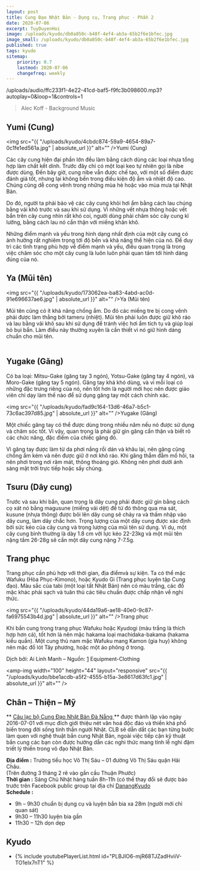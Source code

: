```yaml
---
layout: post
title: Cung Đạo Nhật Bản - Dụng cụ, Trang phục - Phần 2
date: 2020-07-06
excerpt: TuyDuyenHoi
image: /uploads/kyudo/db0a850c-b48f-4ef4-ab3a-65b2f6e1bfec.jpg
image_small: /uploads/kyudo/db0a850c-b48f-4ef4-ab3a-65b2f6e1bfec.jpg
published: true
tags: kyudo
sitemap:
    priority: 0.7
    lastmod: 2020-07-06
    changefreq: weekly
---
```


<p>/uploads/audio/ffc233f1-4e22-41cd-baf5-f9fc3b098600.mp3?autoplay=0&loop=1&controls=1</p>
<blockquote>Alec Koff - Background Music</blockquote>

## Yumi (Cung)

<span class="image right"><img src="{{ "/uploads/kyudo/4cbdc874-59a9-4654-89a7-0c1fe1ed561a.jpg" | absolute_url }}" alt="" />Yumi (Cung)</span>

Các cây cung hiện đại phần lớn đều làm bằng cách dùng các loại nhựa tổng hợp làm chất kết dính. Trước đây chỉ có một loại keo tự nhiên gọi là nibe được dùng. Đến bây giờ, cung nibe vẫn được chế tạo, với một số điểm được đánh giá tốt, nhưng lại không bền trong điều kiện độ ẩm và nhiệt độ cao. Chúng cũng dễ cong vênh trong những mùa hè hoặc vào mùa mưa tại Nhật Bản.

Do đó, người ta phải bảo vệ các cây cung khỏi hơi ẩm bằng cách lau chúng bằng vải khô trước và sau khi sử dụng. Vì những vết nhựa thông hoặc vết bẩn trên cây cung nhìn rất khó coi, người dùng phải chăm sóc cây cung kĩ lưỡng, bằng cách lau nó cẩn thận với miếng khăn khô.

Những điểm mạnh và yếu trong hình dạng nhất định của một cây cung có ảnh hưởng rất nghiêm trọng tới độ bền và khả năng thể hiện của nó. Để duy trì các tình trạng phù hợp về điểm mạnh và yếu, điều quan trọng là trong việc chăm sóc cho một cây cung là luôn luôn phải quan tâm tới hình dáng đúng của nó.

## Ya (Mũi tên)

<span class="image left"><img src="{{ "/uploads/kyudo/173062ea-ba83-4abd-ac0d-91e696637ae6.jpg" | absolute_url }}" alt="" />Ya (Mũi tên)</span>

Mũi tên cũng có ít khả năng chống ẩm. Do đó các miếng tre bị cong vênh phải được làm thẳng bởi tameru (nhiệt). Mũi tên phải luôn được giữ khô ráo và lau bằng vải khô sau khi sử dụng để tránh việc hơi ẩm tích tụ và giúp loại bỏ bụi bẩn. Làm điều này thường xuyên là cần thiết vì nó giữ hình dáng chuẩn cho mũi tên.<br/><br/>

## Yugake (Găng)

Có ba loại: Mitsu-Gake (găng tay 3 ngón), Yotsu-Gake (găng tay 4 ngón), và Moro-Gake (găng tay 5 ngón). Găng tay khá khó dùng, và vì mỗi loại có những đặc trưng riêng của nó, nên tốt hơn là người mới học nên được giáo viên chỉ dạy làm thế nào để sử dụng găng tay một cách chính xác.

<span class="image right"><img src="{{ "/uploads/kyudo/fad9c164-13d6-46a7-b5c1-73c6ac397d85.jpg" | absolute_url }}" alt="" />Yugake (Găng)</span>

Một chiếc găng tay có thể được dùng trong nhiều năm nếu nó được sử dụng và chăm sóc tốt. Vì vậy, quan trọng là phải giữ gìn găng cẩn thận và biết rõ các chức năng, đặc điểm của chiếc găng đó.

Vì găng tay được làm từ da phơi nắng rồi dán và khâu lại, nên găng cũng chống ẩm kém và nên được giữ ở nơi khô ráo. Khi găng thẫm đẫm mồ hôi, ta nên phơi trong nơi râm mát, thông thoáng gió. Không nên phơi dưới ánh sáng mặt trời trực tiếp hoặc sấy chúng.

## Tsuru (Dây cung)

Trước và sau khi bắn, quan trọng là dây cung phải được giữ gìn bằng cách cọ xát nó bằng magusune (miếng vải dệt) để từ đó thông qua ma sát, kusune (nhựa thông) được bôi lên dây cung sẽ chảy ra và thấm nhập vào dây cung, làm dây chắc hơn. Trọng lượng của một dây cung được xác định bởi sức kéo của cây cung và trọng lượng của mũi tên sử dụng. Ví dụ, một cây cung bình thường là dày 1.8 cm với lực kéo 22-23kg và một mũi tên nặng tầm 26-28g sẽ cần một dây cung nặng 7-7.5g.

## Trang phục

Trang phục cần phù hợp với thời gian, địa điểmvà sự kiện. Ta có thể mặc Wafuku (Hòa Phục-Kimono), hoặc Kyudo Gi (Trang phục luyện tập Cung đạo). Màu sắc của tabi (một loại tất Nhật Bản) nên có màu trắng, các đồ mặc khác phải sạch và tuân thủ các tiêu chuẩn được chấp nhận về nghi thức.

<span class="image left"><img src="{{ "/uploads/kyudo/44da19a6-ae18-40e0-9c87-fa6975543b4d.jpg" | absolute_url }}" alt="" />Trang phục</span>

Khi bắn cung trong trang phục Wafuku hoặc Kyudogi (màu trắng là thích hợp hơn cả), tốt hơn là nên mặc hakama loại machidaka-bakama (hakama kiểu quần). Một cung thủ nam mặc Wafuku mang Kamon (gia huy) không nên mặc đồ lót Tây phương, hoặc một áo phông ở trong.

Dịch bởi: Ai Linh Manh – Nguồn: [1](http://www.ikyf.org) Equipment-Clothing

<span><amp-img width="100" height="44" layout="responsive" src="{{ "/uploads/kyudo/bbe1acdb-a5f2-4555-b15a-3e8617d63fc1.jpg" | absolute_url }}" alt="" /></span>
## Chân – Thiện – Mỹ

** <a target="_blank" href="https://www.facebook.com/groups/1204167899593509" > Câu lạc bộ Cung Đạo Nhật Bản Đà Nẵng </a>** được thành lập vào ngày 2016-07-01 với mục đích giới thiệu nét văn hoá độc đáo và thiền khá phổ biến trong đời sống tinh thần người Nhật. CLB sẽ dẫn dắt các bạn từng bước làm quen với nghệ thuật bắn cung Nhật Bản, ngoài việc tiếp cận kỹ thuật bắn cung các bạn còn được hướng dẫn các nghi thức mang tính lễ nghi đậm triết lý thiền trong võ đạo Nhật Bản.

**Địa điểm :** Trường tiểu học Võ Thị Sáu – 01 đường Võ Thị Sáu quận Hải Châu. 
<br/>(Trên đường 3 tháng 2 rẽ vào gần cầu Thuận Phước)<br/>
**Thời gian :** Sáng Chủ Nhật hàng tuần 8h-11h (có thể thay đổi sẽ được báo trước trên Facebook public group tại địa chỉ <a target="_blank" href="https://www.facebook.com/groups/1204167899593509" > DanangKyudo</a><br/>
**Schedule :**
- 9h – 9h30 chuẩn bị dụng cụ và luyện bắn bia xa 28m (người mới chỉ quan sát)
- 9h30 – 11h30 luyện bia gần
- 11h30 – 12h dọn dẹp

<h2>Kyudo</h2>
<div>
    <ul>
        <li>
            {% include youtubePlayerList.html id="PLBJlO6-mjR68TJZadHviiV-TO1elx7nT1" %}
        </li>
    </ul>
</div>
